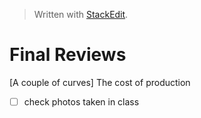


> Written with [StackEdit](https://stackedit.io/).

# Final Reviews
[A couple of curves] The cost of production

- [ ] check photos taken in class

<!--stackedit_data:
eyJoaXN0b3J5IjpbLTE4NDQ3MDc0NiwyMTM1NTgzNjc0LC0xND
cyNjcxNDEwXX0=
-->